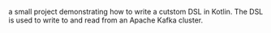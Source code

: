 a small project demonstrating how to write a cutstom DSL in Kotlin. The DSL is used to write to and read from an Apache Kafka cluster.
